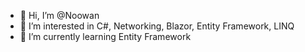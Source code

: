 - 👋 Hi, I’m @Noowan
- 👀 I’m interested in C#, Networking, Blazor, Entity Framework, LINQ
- 🌱 I’m currently learning Entity Framework

